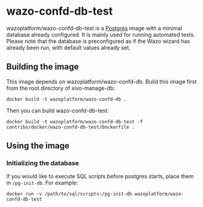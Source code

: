 # wazo-confd-db-test

wazoplatform/wazo-confd-db-test is a [Postgres](http://postgresql.org) image with a minimal database
already configured. It is mainly used for running automated tests. Please note that the database is
preconfigured as if the Wazo wizard has already been run, with default values already set.

## Building the image

This image depends on wazoplatform/wazo-confd-db. Build this image first from the root directory of
xivo-manage-db:

    docker build -t wazoplatform/wazo-confd-db .

Then you can build wazo-confd-db-test:

    docker build -t wazoplatform/wazo-confd-db-test -f contribs/docker/wazo-confd-db-test/Dockerfile .

## Using the image

### Initializing the database

If you would like to execute SQL scripts before postgres starts, place them in ```/pg-init-db```.
For example:

    docker run -v /path/to/sql/scripts:/pg-init-db wazoplatform/wazo-confd-db-test
